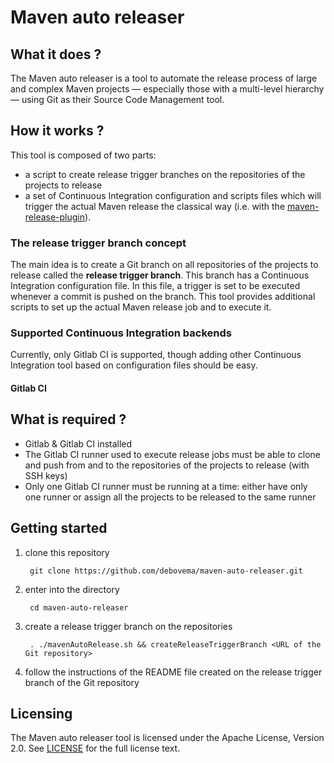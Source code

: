 # Maven auto releaser

## What it does ?

The Maven auto releaser is a tool to automate the release process of large and complex Maven projects — especially those with a multi-level hierarchy — using Git as their Source Code Management tool.

## How it works ?

This tool is composed of two parts:

* a script to create release trigger branches on the repositories of the projects to release
* a set of Continuous Integration configuration and scripts files which will trigger the actual Maven release the classical way (i.e. with the [maven-release-plugin](http://maven.apache.org/maven-release/maven-release-plugin)).

### The release trigger branch concept

The main idea is to create a Git branch on all repositories of the projects to release called the **release trigger branch**.
This branch has a Continuous Integration configuration file. In this file, a trigger is set to be executed whenever a commit is pushed on the branch. This tool provides additional scripts to set up the actual Maven release job and to execute it.

### Supported **Continuous Integration** backends

Currently, only Gitlab CI is supported, though adding other Continuous Integration tool based on configuration files should be easy.

#### Gitlab CI

## What is required ?

* Gitlab & Gitlab CI installed
* The Gitlab CI runner used to execute release jobs must be able to clone and push from and to the repositories of the projects to release (with SSH keys)
* Only one Gitlab CI runner must be running at a time: either have only one runner or assign all the projects to be released to the same runner

## Getting started

1. clone this repository

        git clone https://github.com/debovema/maven-auto-releaser.git

2. enter into the directory

        cd maven-auto-releaser

3. create a release trigger branch on the repositories

        . ./mavenAutoRelease.sh && createReleaseTriggerBranch <URL of the Git repository>

4. follow the instructions of the README file created on the release trigger branch of the Git repository

## Licensing

The Maven auto releaser tool is licensed under the Apache License, Version 2.0. See [LICENSE](https://github.com/debovema/maven-auto-releaser/blob/master/LICENSE) for the full license text.

